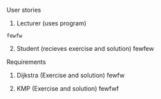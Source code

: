 User stories
  1. Lecturer (uses program)


    fewfw

  2. Student (recieves exercise and solution)
    fewfew


Requirements
  1. Dijkstra (Exercise and solution)
    fewfw

  2. KMP (Exercise and solution)
    fewfwf
